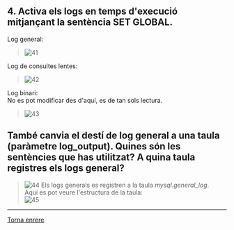 ## 4. Activa els logs en temps d'execució mitjançant la sentència SET GLOBAL. 

Log general:  
> ![41]()

Log de consultes lentes:  
> ![42]()

Log binari:  
No es pot modificar des d'aquí, es de tan sols lectura.
> ![43]()

## També canvia el destí de log general a una taula (paràmetre log_output). Quines són les sentències que has utilitzat? A quina taula registres els logs general?  

> ![44]()
Els logs generals es registren a la taula _mysql.general_log_.  
Aquí es pot veure l'estructura de la taula:  
> ![45]()

***
[Torna enrere](https://github.com/Josep88/MP10UF2-A2)
